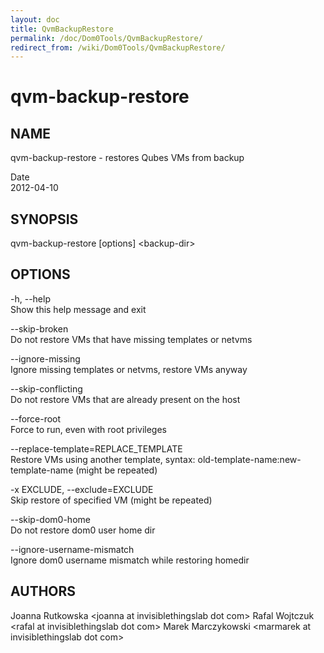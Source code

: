 ```yaml
---
layout: doc
title: QvmBackupRestore
permalink: /doc/Dom0Tools/QvmBackupRestore/
redirect_from: /wiki/Dom0Tools/QvmBackupRestore/
---
```


qvm-backup-restore
==================

NAME
----

qvm-backup-restore - restores Qubes VMs from backup

Date  
2012-04-10

SYNOPSIS
--------

qvm-backup-restore [options] \<backup-dir\>

OPTIONS
-------

-h, --help  
Show this help message and exit

--skip-broken  
Do not restore VMs that have missing templates or netvms

--ignore-missing  
Ignore missing templates or netvms, restore VMs anyway

--skip-conflicting  
Do not restore VMs that are already present on the host

--force-root  
Force to run, even with root privileges

--replace-template=REPLACE\_TEMPLATE  
Restore VMs using another template, syntax: old-template-name:new-template-name (might be repeated)

-x EXCLUDE, --exclude=EXCLUDE  
Skip restore of specified VM (might be repeated)

--skip-dom0-home  
Do not restore dom0 user home dir

--ignore-username-mismatch  
Ignore dom0 username mismatch while restoring homedir

AUTHORS
-------

Joanna Rutkowska \<joanna at invisiblethingslab dot com\>
Rafal Wojtczuk \<rafal at invisiblethingslab dot com\>
Marek Marczykowski \<marmarek at invisiblethingslab dot com\>
